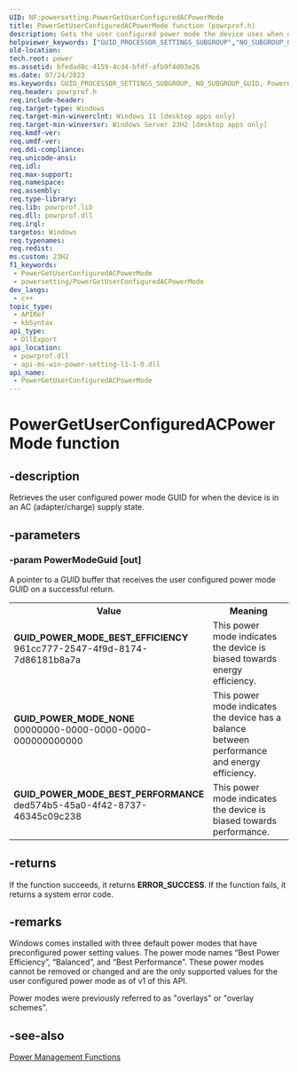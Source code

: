 ```yaml
---
UID: NF:powersetting.PowerGetUserConfiguredACPowerMode
title: PowerGetUserConfiguredACPowerMode function (powrprof.h)
description: Gets the user configured power mode the device uses when on AC.
helpviewer_keywords: ["GUID_PROCESSOR_SETTINGS_SUBGROUP","NO_SUBGROUP_GUID","PowerGetUserConfiguredACPowerMode","PowerGetUserConfiguredACPowerMode function","base.powergetuserconfiguredacpowermode","powersetting/PowerGetUserConfiguredACPowerMode","powrprof/PowerGetUserConfiguredACPowerMode"]
old-location:
tech.root: power
ms.assetid: bfedad8c-4159-4cd4-bfdf-afb9f4d03e26
ms.date: 07/24/2023
ms.keywords: GUID_PROCESSOR_SETTINGS_SUBGROUP, NO_SUBGROUP_GUID, PowerGetUserConfiguredACPowerMode, PowerGetUserConfiguredACPowerMode function, base.powergetuserconfiguredacpowermode, powersetting/PowerGetUserConfiguredACPowerMode, powrprof/PowerGetUserConfiguredACPowerMode
req.header: powrprof.h
req.include-header: 
req.target-type: Windows
req.target-min-winverclnt: Windows 11 [desktop apps only]
req.target-min-winversvr: Windows Server 23H2 [desktop apps only]
req.kmdf-ver: 
req.umdf-ver: 
req.ddi-compliance: 
req.unicode-ansi: 
req.idl: 
req.max-support: 
req.namespace: 
req.assembly: 
req.type-library: 
req.lib: powrprof.lib
req.dll: powrprof.dll
req.irql: 
targetos: Windows
req.typenames: 
req.redist: 
ms.custom: 23H2
f1_keywords:
 - PowerGetUserConfiguredACPowerMode
 - powersetting/PowerGetUserConfiguredACPowerMode
dev_langs:
 - c++
topic_type:
 - APIRef
 - kbSyntax
api_type:
 - DllExport
api_location:
 - powrprof.dll
 - api-ms-win-power-setting-l1-1-0.dll
api_name:
 - PowerGetUserConfiguredACPowerMode
---
```


# PowerGetUserConfiguredACPowerMode function

## -description

Retrieves the user configured power mode GUID for when the device is in an AC (adapter/charge) supply state.

## -parameters

### -param PowerModeGuid [out]

A pointer to a GUID buffer that receives the user configured power mode GUID on a successful return.

<table>
<tr>
<th>Value</th>
<th>Meaning</th>
</tr>
<tr>
<td width="40%"><a id="GUID_POWER_MODE_BEST_EFFICIENCY"></a><a id="guid_power_mode_best_efficiency"></a><dl>
<dt><b>GUID_POWER_MODE_BEST_EFFICIENCY</b></dt>
<dt>961cc777-2547-4f9d-8174-7d86181b8a7a</dt>
</dl>
</td>
<td width="60%">
This power mode indicates the device is biased towards energy efficiency.

</td>
</tr>
<tr>
<td width="40%"><a id="GUID_POWER_MODE_NONE"></a><a id="guid_power_mode_none"></a><dl>
<dt><b>GUID_POWER_MODE_NONE</b></dt>
<dt>00000000-0000-0000-0000-000000000000</dt>
</dl>
</td>
<td width="60%">
This power mode indicates the device has a balance between performance and energy efficiency.

</td>
</tr>
<tr>
<td width="40%"><a id="GUID_POWER_MODE_BEST_PERFORMANCE"></a><a id="guid_power_mode_best_performance"></a><dl>
<dt><b>GUID_POWER_MODE_BEST_PERFORMANCE</b></dt>
<dt>ded574b5-45a0-4f42-8737-46345c09c238</dt>
</dl>
</td>
<td width="60%">
This power mode indicates the device is biased towards performance.

</td>
</tr>
</table>

## -returns

If the function succeeds, it returns <b>ERROR_SUCCESS</b>. If the function fails, it returns a system error code.

## -remarks

Windows comes installed with three default power modes that have preconfigured power setting values. The power mode names “Best Power Efficiency”, “Balanced”, and “Best Performance”. These power modes cannot be removed or changed and are the only supported values for the user configured power mode as of v1 of this API.

Power modes were previously referred to as "overlays" or "overlay schemes".

## -see-also

<a href="/windows/desktop/Power/power-management-functions">Power Management Functions</a>

